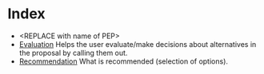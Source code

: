 Index
=====
<!-- Provide an index list of documents with brief reading instructions/why that document is included -->
* \<REPLACE with name of PEP\>
* [Evaluation](evaluation.md)
  Helps the user evaluate/make decisions about alternatives in the proposal by calling them out.
* [Recommendation](recommendation.md)
  What is recommended (selection of options).
  